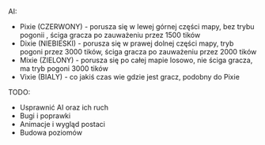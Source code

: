 AI:
  + Pixie (CZERWONY) - porusza się w lewej górnej części mapy, bez trybu pogonii , ściga gracza po zauważeniu przez 1500 tików
  + Dixie (NIEBIESKI) - porusza się w prawej dolnej części mapy, tryb pogoni przez 3000 tików, ściga gracza po zauważeniu przez 2000 tików
  + Mixie (ZIELONY) - porusza się po całej mapie losowo, nie ściga gracza, ma tryb pogoni 3000 tików
  + Vixie (BIALY) - co jakiś czas wie gdzie jest gracz, podobny do Pixie

TODO:
  + Usprawnić AI oraz ich ruch
  + Bugi i poprawki
  + Animacje i wygląd postaci
  + Budowa poziomów
